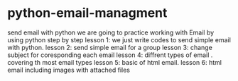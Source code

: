 # python-email-managment
send email with python 
we are going to practice working with Email by using python step by step
lesson 1:  we just write codes to send simple email with python.
lesson 2:  send simple email for a group
lesson 3:  change subject for coresponding each email
lesson 4:  diffrent types of email . covering th most email types
lesson 5:  basic of html email.
lesson 6:  html email including images with attached files 
